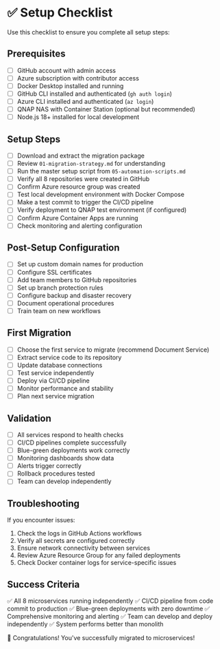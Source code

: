 # ✅ Setup Checklist

Use this checklist to ensure you complete all setup steps:

## Prerequisites
- [ ] GitHub account with admin access
- [ ] Azure subscription with contributor access
- [ ] Docker Desktop installed and running
- [ ] GitHub CLI installed and authenticated (`gh auth login`)
- [ ] Azure CLI installed and authenticated (`az login`)
- [ ] QNAP NAS with Container Station (optional but recommended)
- [ ] Node.js 18+ installed for local development

## Setup Steps
- [ ] Download and extract the migration package
- [ ] Review `01-migration-strategy.md` for understanding
- [ ] Run the master setup script from `05-automation-scripts.md`
- [ ] Verify all 8 repositories were created in GitHub
- [ ] Confirm Azure resource group was created
- [ ] Test local development environment with Docker Compose
- [ ] Make a test commit to trigger the CI/CD pipeline
- [ ] Verify deployment to QNAP test environment (if configured)
- [ ] Confirm Azure Container Apps are running
- [ ] Check monitoring and alerting configuration

## Post-Setup Configuration
- [ ] Set up custom domain names for production
- [ ] Configure SSL certificates
- [ ] Add team members to GitHub repositories
- [ ] Set up branch protection rules
- [ ] Configure backup and disaster recovery
- [ ] Document operational procedures
- [ ] Train team on new workflows

## First Migration
- [ ] Choose the first service to migrate (recommend Document Service)
- [ ] Extract service code to its repository
- [ ] Update database connections
- [ ] Test service independently
- [ ] Deploy via CI/CD pipeline
- [ ] Monitor performance and stability
- [ ] Plan next service migration

## Validation
- [ ] All services respond to health checks
- [ ] CI/CD pipelines complete successfully
- [ ] Blue-green deployments work correctly
- [ ] Monitoring dashboards show data
- [ ] Alerts trigger correctly
- [ ] Rollback procedures tested
- [ ] Team can develop independently

## Troubleshooting
If you encounter issues:
1. Check the logs in GitHub Actions workflows
2. Verify all secrets are configured correctly
3. Ensure network connectivity between services
4. Review Azure Resource Group for any failed deployments
5. Check Docker container logs for service-specific issues

## Success Criteria
✅ All 8 microservices running independently
✅ CI/CD pipeline from code commit to production
✅ Blue-green deployments with zero downtime
✅ Comprehensive monitoring and alerting
✅ Team can develop and deploy independently
✅ System performs better than monolith

🎉 Congratulations! You've successfully migrated to microservices!
